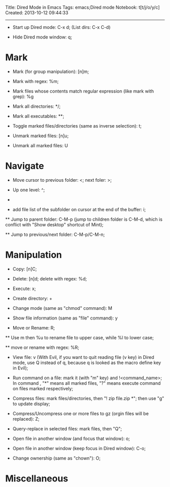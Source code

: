 Title: Dired Mode in Emacs
Tags: emacs;Dired mode
Notebook: t[t/j/o/y/c]
Created: 2013-10-12 09:44:33

------

* Start up Dired mode: C-x d; (List dirs: C-x C-d)

 

* Hide Dired mode window: q;

 

# Mark

 

* Mark (for group manipulation): [n]m;

 

* Mark with regex: %m;

 

* Mark files whose contents match regular expression (like mark with grep): %g

 

* Mark all directories: */;

 

* Mark all executables: **;

 

* Toggle marked files/directories (same as inverse selection): t;

 


* Unmark marked files: [n]u;

 

* Unmark all marked files: U
 

# Navigate

 

* Move cursor to previous folder: <; next foler: >;

 

* Up one level: ^;

 

* 

 

* add file list of the subfolder on cursor at the end of the buffer: i;

 

 ** Jump to parent folder: C-M-p (jump to children folder is C-M-d, which is conflict with "Show desktop" shortcut of Mint);

 ** Jump to previous/next folder: C-M-p/C-M-n;

 

# Manipulation

 

* Copy: [n]C;

 

* Delete: [n]d; delete with regex: %d;

 

* Execute: x;

 

* Create directory: +

 

* Change mode (same as "chmod" command): M

 

* Show file information (same as "file" command): y

 

* Move or Rename: R; 

 

 ** Use m then %u to rename file to upper case, while %l to lower case;

 ** move or rename with regex: %R;

 

* View file: v (With Evil, if you want to quit reading file (v key) in Dired mode, use Q instead of q, because q is looked as the macro define key in Evil);

 

* Run command on a file: mark it (with "m" key) and !<command_name>; In command , "*" means all marked files, "?" means execute command on files marked respectively;

 

* Compress files: mark files/directories, then "! zip file.zip *"; then use "g" to update display;

 

* Compress/Uncompress one or more files to gz (orgin files will be replaced): Z;

 

* Query-replace in selected files: mark files, then "Q";

 

* Open file in another window (and focus that window): o;

 

* Open file in another window (keep focus in Dired window): C-o;

 

* Change ownership (same as "chown"): O;

 

# Miscellaneous